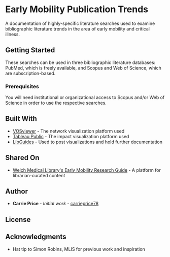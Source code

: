 # Early Mobility Publication Trends

A documentation of highly-specific literature searches used to examine bibliographic literature trends in the area of early mobility and critical illness.

## Getting Started

These searches can be used in three bibliographic literature databases: PubMed, which is freely available, and Scopus and Web of Science, which are subscription-based.

### Prerequisites

You will need institutional or organizational access to Scopus and/or Web of Science in order to use the respective searches.


## Built With

* [VOSviewer](https://www.vosviewer.com/) - The network visualization platform used
* [Tableau Public](https://public.tableau.com/s/) - The impact visualization platform used
* [LibGuides](https://www.springshare.com/libguides/) - Used to post visualizations and hold further documentation


## Shared On

* [Welch Medical Library's Early Mobility Research Guide](https://browse.welch.jhmi.edu/early-mobility/trends/data-visualization) - A platform for librarian-curated content

## Author

* **Carrie Price** - *Initial work* - [carrieprice78](https://github.com/carrieprice78/)



## License


## Acknowledgments

* Hat tip to Simon Robins, MLIS for previous work and inspiration

